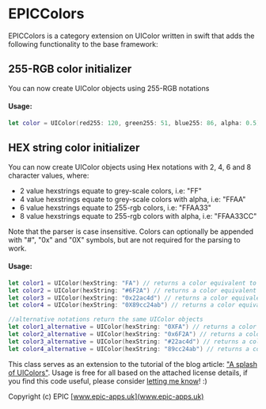 # EPICColors

EPICColors is a category extension on UIColor written in swift that adds the following functionality to the base framework:

255-RGB color initializer
------
You can now create UIColor objects using 255-RGB notations

#### Usage:
```swift
let color = UIColor(red255: 120, green255: 51, blue255: 86, alpha: 0.5)
```

HEX string color initializer
------
You can now create UIColor objects using Hex notations with 2, 4, 6 and 8 character values, where:

- 2 value hexstrings equate to grey-scale colors, i.e: "FF"
- 4 value hexstrings equate to grey-scale colors with alpha, i.e: "FFAA"
- 6 value hexstrings equate to 255-rgb colors, i.e: "FFAA33"
- 8 value hexstrings equate to 255-rgb colors with alpha, i.e: "FFAA33CC"

Note that the parser is case insensitive. Colors can optionally be appended with "#", "0x" and "0X" symbols, but are not required for the parsing to work.

#### Usage:
```swift
let color1 = UIColor(hexString: "FA") // returns a color equivalent to "#fafafa"
let color2 = UIColor(hexString: "#6F2A") // returns a color equivalent to "#6f6f6f with alpha"
let color3 = UIColor(hexString: "0x22ac4d") // returns a color equivalent to "#22ac4d"
let color4 = UIColor(hexString: "0X89cc24ab") // returns a color equivalent to "#89cc24" with alpha

//alternative notations return the same UIColor objects
let color1_alternative = UIColor(hexString: "0XFA") // returns a color equivalent to "#fafafa"
let color2_alternative = UIColor(hexString: "0x6F2A") // returns a color equivalent to "#6f6f6f with alpha"
let color3_alternative = UIColor(hexString: "#22ac4d") // returns a color equivalent to "#22ac4d"
let color4_alternative = UIColor(hexString: "89cc24ab") // returns a color equivalent to "#89cc24" with alpha
```

This class serves as an extension to the tutorial of the blog article: ["A splash of UIColors"](http://epic-apps.uk/2015/06/07/a-splash-of-uicolors/).
Usage is free for all based on the attached license details, if you find this code useful, please consider [letting me know](http://epic-apps.uk/contact/)! :)

Copyright (c) EPIC 
[www.epic-apps.uk](www.epic-apps.uk)



